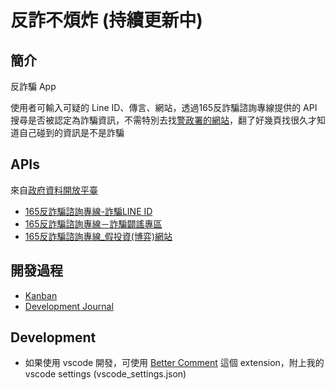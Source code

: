 # 反詐不煩炸 (持續更新中)

## 簡介
反詐騙 App  

使用者可輸入可疑的 Line ID、傳言、網站，透過165反詐騙諮詢專線提供的 API 搜尋是否被認定為詐騙資訊，不需特別去找[警政署的網站](https://165.npa.gov.tw/#/)，翻了好幾頁找很久才知道自己碰到的資訊是不是詐騙

## APIs
來自[政府資料開放平臺](https://data.gov.tw/)
- [165反詐騙諮詢專線-詐騙LINE ID](https://data.gov.tw/dataset/78432)
- [165反詐騙諮詢專線－詐騙闢謠專區](https://data.gov.tw/dataset/38262)
- [165反詐騙諮詢專線_假投資(博弈)網站](https://data.gov.tw/dataset/160055)
## 開發過程
- [Kanban](https://volcano-equipment-e0e.notion.site/7d963c838f1946a3b1b235fafe845b48?v=04198f69aa1c410cb8c376de46fe85e4)
- [Development Journal](https://volcano-equipment-e0e.notion.site/Development-Journal-aa5418ba93994006815769caaac1df79)

## Development 
- 如果使用 vscode 開發，可使用 [Better Comment](https://marketplace.visualstudio.com/items?itemName=aaron-bond.better-comments) 這個 extension，附上我的 vscode settings (vscode_settings.json)

